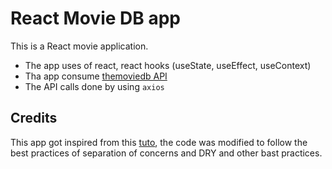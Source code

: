 # React Movie DB app

This is a React movie application.
- The app uses of react, react hooks (useState, useEffect, useContext)
- Tha app consume [themoviedb API](https://www.themoviedb.org/documentation/api)
- The API calls done by using `axios`

## Credits

This app got inspired from this [tuto](https://www.youtube.com/watch?v=XQ5bhrr8kRg&t=132s), the code was modified to follow the best practices of separation of concerns and DRY and other bast practices.
